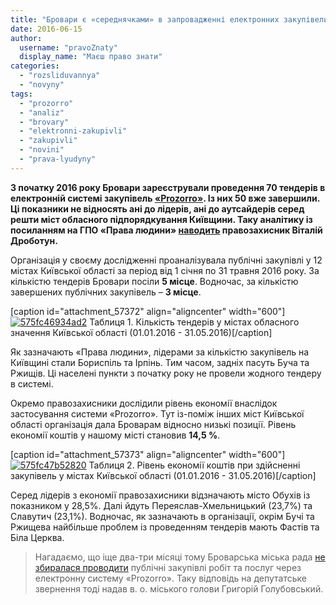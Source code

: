 ```yaml
---
title: "Бровари є «середнячками» в запровадженні електронних закупівель"
date: 2016-06-15
author: 
  username: "pravoZnaty"
  display_name: "Маєш право знати"
categories: 
  - "rozsliduvannya"
  - "novyny"
tags: 
  - "prozorro"
  - "analiz"
  - "brovary"
  - "elektronni-zakupivli"
  - "zakupivli"
  - "novini"
  - "prava-lyudyny"
---
```


**З початку 2016 року Бровари зареєстрували проведення 70 тендерів в електронній системі закупівель [«Prozorro»](https://mpz.brovary.org/systema-prozorro-yak-bez-vidkativ-zaroblyaty-na-derzhavnomu-tenderi/). Із них 50 вже завершили. Ці показники не відносять ані до лідерів, ані до аутсайдерів серед решти міст обласного підпорядкування Київщини. Таку аналітику із посиланням на ГПО «Права людини» [наводить](http://blogs.lb.ua/vitaliy_drobotun/337708_de_kiivskiy_oblasti_prozorro.html?utm_source=local&utm_medium=cpm&utm_campaign=lenta) правозахисник Віталій Дроботун.**

Організація у своєму дослідженні проаналізувала публічні закупівлі у 12 містах Київської області за період від 1 січня по 31 травня 2016 року. За кількістю тендерів Бровари посіли **5 місце**. Водночас, за кількістю завершених публічних закупівель – **3 місце**.

\[caption id="attachment\_57372" align="aligncenter" width="600"\][![575fc46934ad2](https://mpz.brovary.org/wp-content/uploads/2016/06/575fc46934ad2.jpg)](https://mpz.brovary.org/wp-content/uploads/2016/06/575fc46934ad2.jpg) Таблиця 1. Кількість тендерів у містах обласного значення Київської області (01.01.2016 - 31.05.2016)\[/caption\]

Як зазначають «Права людини», лідерами за кількістю закупівель на Київщині стали Бориспіль та Ірпінь. Тим часом, задніх пасуть Буча та Ржищів. Ці населені пункти з початку року не провели жодного тендеру в системі.

Окремо правозахисники дослідили рівень економії внаслідок застосування системи «Prozorro». Тут із-поміж інших міст Київської області організація дала Броварам відносно низькі позиції. Рівень економії коштів у нашому місті становив **14,5 %**.

\[caption id="attachment\_57373" align="aligncenter" width="600"\][![575fc47b52820](https://mpz.brovary.org/wp-content/uploads/2016/06/575fc47b52820.jpg)](https://mpz.brovary.org/wp-content/uploads/2016/06/575fc47b52820.jpg) Таблиця 2. Рівень економії коштів при здійсненні закупівель у містах Київської області (01.01.2016 - 31.05.2016)\[/caption\]

Серед лідерів з економії правозахисники відзначають місто Обухів із показником у 28,5%. Далі йдуть Переяслав-Хмельницький (23,7%) та Славутич (23,1%). Водночас, як зазначають в організації, окрім Бучі та Ржищева найбільше проблем із проведенням тендерів мають Фастів та Біла Церква.

> Нагадаємо, що іще два-три місяці тому Броварська міська рада [не збиралася проводити](https://mpz.brovary.org/brovarska-meriya-ne-hoche-kupuvaty-poslugy-cherez-systemu-prozorro/) публічні закупівлі робіт та послуг через електронну систему «Prozorro». Таку відповідь на депутатське звернення тоді надав в. о. міського голови Григорій Голубовський.
